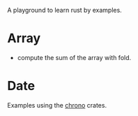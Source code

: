 A playground to learn rust by examples.


# Array

  * compute the sum of the array with fold.

# Date

Examples using the [chrono](https://github.com/lifthrasiir/rust-chrono) crates.


